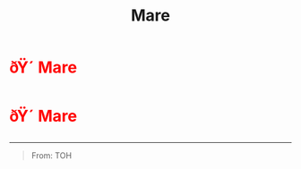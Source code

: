 ﻿---
lang: en-US
title: Mare
prev: Madmate
next: Mimic
---
# <font color=red>ðŸ´ <b>Mare</b></font> <Badge text="Impostor" type="tip" vertical="middle"/>
# <font color=red>ðŸ´ <b>Mare</b></font> <Badge text="Impostor" type="tip" vertical="middle"/>
---

> From: TOH

